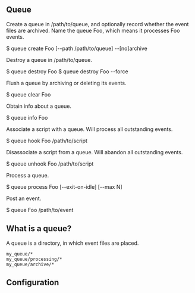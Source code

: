 Queue
-----

Create a queue in /path/to/queue, and optionally record whether the event
files are archived. Name the queue Foo, which means it processes Foo events.

  $ queue create Foo [--path /path/to/queue] --[no]archive

Destroy a queue in /path/to/queue.

  $ queue destroy Foo
  $ queue destroy Foo --force

Flush a queue by archiving or deleting its events.

  $ queue clear Foo

Obtain info about a queue.

  $ queue info Foo

Associate a script with a queue. Will process all outstanding events.

  $ queue hook Foo /path/to/script

Disassociate a script from a queue. Will abandon all outstanding events.

  $ queue unhook Foo /path/to/script

Process a queue.

  $ queue process Foo [--exit-on-idle] [--max N]

Post an event.

  $ queue Foo /path/to/event






What is a queue?
----------------

A queue is a directory, in which event files are placed.

    my_queue/*
    my_queue/processing/*
    my_queue/archive/*


Configuration
-------------


